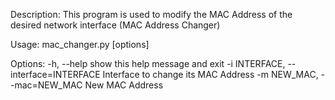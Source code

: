 Description: This program is used to modify the MAC Address of the desired network interface (MAC Address Changer)

Usage: mac_changer.py [options]

Options:
  -h, --help            show this help message and exit
  -i INTERFACE, --interface=INTERFACE
                        Interface to change its MAC Address
  -m NEW_MAC, --mac=NEW_MAC
                        New MAC Address
